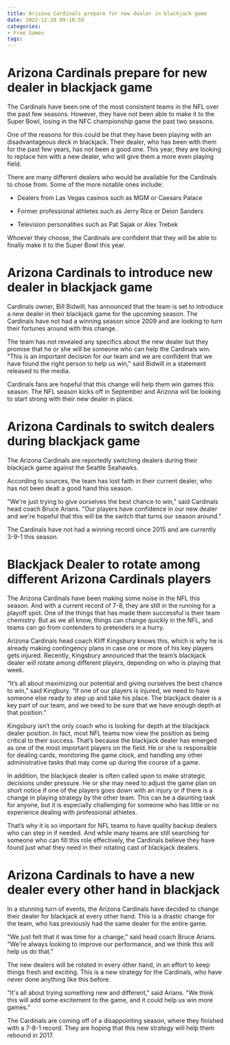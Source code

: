 ```yaml
---
title: Arizona Cardinals prepare for new dealer in blackjack game
date: 2022-12-20 09:10:59
categories:
- Free Games
tags:
---
```



#  Arizona Cardinals prepare for new dealer in blackjack game

The Cardinals have been one of the most consistent teams in the NFL over the past few seasons. However, they have not been able to make it to the Super Bowl, losing in the NFC championship game the past two seasons.

One of the reasons for this could be that they have been playing with an disadvantageous deck in blackjack. Their dealer, who has been with them for the past few years, has not been a good one. This year, they are looking to replace him with a new dealer, who will give them a more even playing field.

There are many different dealers who would be available for the Cardinals to chose from. Some of the more notable ones include:

- Dealers from Las Vegas casinos such as MGM or Caesars Palace

- Former professional athletes such as Jerry Rice or Deion Sanders

- Television personalities such as Pat Sajak or Alex Trebek

Whoever they choose, the Cardinals are confident that they will be able to finally make it to the Super Bowl this year.

# Arizona Cardinals to introduce new dealer in blackjack game

 Cardinals owner, Bill Bidwill, has announced that the team is set to introduce a new dealer in their blackjack game for the upcoming season. The Cardinals have not had a winning season since 2009 and are looking to turn their fortunes around with this change.

The team has not revealed any specifics about the new dealer but they promise that he or she will be someone who can help the Cardinals win. "This is an important decision for our team and we are confident that we have found the right person to help us win," said Bidwill in a statement released to the media.

Cardinals fans are hopeful that this change will help them win games this season. The NFL season kicks off in September and Arizona will be looking to start strong with their new dealer in place.

#  Arizona Cardinals to switch dealers during blackjack game

The Arizona Cardinals are reportedly switching dealers during their blackjack game against the Seattle Seahawks.

According to sources, the team has lost faith in their current dealer, who has not been dealt a good hand this season.

"We're just trying to give ourselves the best chance to win," said Cardinals head coach Bruce Arians. "Our players have confidence in our new dealer and we're hopeful that this will be the switch that turns our season around."

The Cardinals have not had a winning record since 2015 and are currently 3-9-1 this season.

# Blackjack Dealer to rotate among different Arizona Cardinals players

The Arizona Cardinals have been making some noise in the NFL this season. And with a current record of 7-8, they are still in the running for a playoff spot. One of the things that has made them successful is their team chemistry. But as we all know, things can change quickly in the NFL, and teams can go from contenders to pretenders in a hurry.

Arizona Cardinals head coach Kliff Kingsbury knows this, which is why he is already making contingency plans in case one or more of his key players gets injured. Recently, Kingsbury announced that the team’s blackjack dealer will rotate among different players, depending on who is playing that week.

“It’s all about maximizing our potential and giving ourselves the best chance to win,” said Kingbury. “If one of our players is injured, we need to have someone else ready to step up and take his place. The blackjack dealer is a key part of our team, and we need to be sure that we have enough depth at that position.”

Kingsbury isn’t the only coach who is looking for depth at the blackjack dealer position. In fact, most NFL teams now view the position as being critical to their success. That’s because the blackjack dealer has emerged as one of the most important players on the field. He or she is responsible for dealing cards, monitoring the game clock, and handling any other administrative tasks that may come up during the course of a game.

In addition, the blackjack dealer is often called upon to make strategic decisions under pressure. He or she may need to adjust the game plan on short notice if one of the players goes down with an injury or if there is a change in playing strategy by the other team. This can be a daunting task for anyone, but it is especially challenging for someone who has little or no experience dealing with professional athletes.

That’s why it is so important for NFL teams to have quality backup dealers who can step in if needed. And while many teams are still searching for someone who can fill this role effectively, the Cardinals believe they have found just what they need in their rotating cast of blackjack dealers.

#  Arizona Cardinals to have a new dealer every other hand in blackjack

In a stunning turn of events, the Arizona Cardinals have decided to change their dealer for blackjack at every other hand. This is a drastic change for the team, who has previously had the same dealer for the entire game.

"We just felt that it was time for a change," said head coach Bruce Arians. "We're always looking to improve our performance, and we think this will help us do that."

The new dealers will be rotated in every other hand, in an effort to keep things fresh and exciting. This is a new strategy for the Cardinals, who have never done anything like this before.

"It's all about trying something new and different," said Arians. "We think this will add some excitement to the game, and it could help us win more games."

The Cardinals are coming off of a disappointing season, where they finished with a 7-8-1 record. They are hoping that this new strategy will help them rebound in 2017.